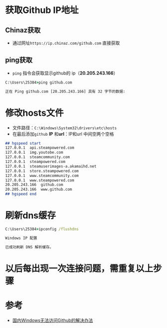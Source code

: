 # 获取Github IP地址

## Chinaz获取
* 通过网址`https://ip.chinaz.com/github.com` 直接获取

## ping获取
* `ping` 指令会获取显示github的 ip（**20.205.243.166**）
```cmd
C:\Users\25384>ping github.com

正在 Ping github.com [20.205.243.166] 具有 32 字节的数据:
```

# 修改hosts文件
* 文件路径：`C:\Windows\System32\drivers\etc\hosts`
* 在最后添加`github` **IP** 和**url**：IP和url 中间空两个空格
```md
## hgspeed start
127.0.0.1  api.steampowered.com
127.0.0.1  img.youtobe.com
127.0.0.1  steamcommunity.com
127.0.0.1  steampowered.com
127.0.0.1  steamuserimages-a.akamaihd.net
127.0.0.1  store.steampowered.com
127.0.0.1  www.steamcommunity.com
127.0.0.1  www.steampowered.com
20.205.243.166  github.com 
20.205.243.166  www.github.com
## hgspeed end
```

# 刷新dns缓存

```cmd
C:\Users\25384>ipconfig /flushdns

Windows IP 配置

已成功刷新 DNS 解析缓存。
```
# 以后每出现一次连接问题，需重复以上步骤

# 参考
* [国内Windows无法访问Github的解决办法](https://iymark.com/articles/2777.html)